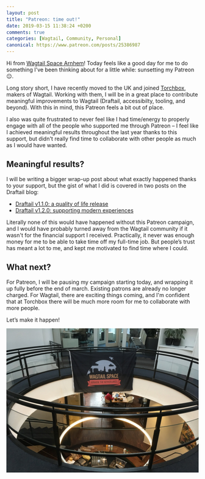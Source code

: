 ```yaml
---
layout: post
title: "Patreon: time out!"
date: 2019-03-15 11:38:24 +0200
comments: true
categories: [Wagtail, Community, Personal]
canonical: https://www.patreon.com/posts/25386987
---
```


Hi from [Wagtail Space Arnhem](https://www.wagtail.space/2019/)! Today feels like a good day for me to do something I've been thinking about for a little while: sunsetting my Patreon 😐.

<!-- more -->

Long story short, I have recently moved to the UK and joined [Torchbox](https://torchbox.com), makers of Wagtail. Working with them, I will be in a great place to contribute meaningful improvements to Wagtail (Draftail, accessibilty, tooling, and beyond). With this in mind, this Patreon feels a bit out of place.

I also was quite frustrated to never feel like I had time/energy to properly engage with all of the people who supported me through Patreon – I feel like I achieved meaningful results throughout the last year thanks to this support, but didn't really find time to collaborate with other people as much as I would have wanted.

## Meaningful results?

I will be writing a bigger wrap-up post about what exactly happened thanks to your support, but the gist of what I did is covered in two posts on the Draftail blog:

- [Draftail v1.1.0: a quality of life release](https://www.draftail.org/blog/2019/02/08/draftail-v1-1-0-a-quality-of-life-release)
- [Draftail v1.2.0: supporting modern experiences](https://www.draftail.org/blog/2019/03/03/draftail-v1-2-0-supporting-modern-experiences)

Literally none of this would have happened without this Patreon campaign, and I would have probably turned away from the Wagtail community if it wasn't for the financial support I received. Practically, it never was enough money for me to be able to take time off my full-time job. But people’s trust has meant a lot to me, and kept me motivated to find time where I could.

## What next?

For Patreon, I will be pausing my campaign starting today, and wrapping it up fully before the end of march. Existing patrons are already no longer charged. For Wagtail, there are exciting things coming, and I'm confident that at Torchbox there will be much more room for me to collaborate with more people.

Let’s make it happen!

[![Photo of the Wagtail Space Arnhem venue, with the event's banner](/images/blog/patreon-time-out/wagtail-space-arnhem-2019.jpeg)](https://www.wagtail.space/2019/)
